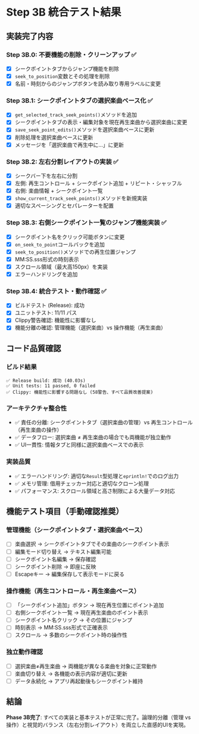 # Step 3B 統合テスト結果

## 実装完了内容

### Step 3B.0: 不要機能の削除・クリーンアップ ✅
- [x] シークポイントタブからジャンプ機能を削除
- [x] `seek_to_position`変数とその処理を削除
- [x] 名前・時刻からのジャンプボタンを読み取り専用ラベルに変更

### Step 3B.1: シークポイントタブの選択楽曲ベース化 ✅
- [x] `get_selected_track_seek_points()`メソッドを追加
- [x] シークポイントタブの表示・編集対象を現在再生楽曲から選択楽曲に変更
- [x] `save_seek_point_edits()`メソッドを選択楽曲ベースに更新
- [x] 削除処理を選択楽曲ベースに更新
- [x] メッセージを「選択楽曲で再生中に...」に更新

### Step 3B.2: 左右分割レイアウトの実装 ✅
- [x] シークバー下を左右に分割
- [x] 左側: 再生コントロール + シークポイント追加 + リピート・シャッフル
- [x] 右側: 楽曲情報 + シークポイント一覧
- [x] `show_current_track_seek_points()`メソッドを新規実装
- [x] 適切なスペーシングとセパレーターを配置

### Step 3B.3: 右側シークポイント一覧のジャンプ機能実装 ✅
- [x] シークポイント名をクリック可能ボタンに変更
- [x] `on_seek_to_point`コールバックを追加
- [x] `seek_to_position()`メソッドでの再生位置ジャンプ
- [x] MM:SS.sss形式の時刻表示
- [x] スクロール領域（最大高150px）を実装
- [x] エラーハンドリングを追加

### Step 3B.4: 統合テスト・動作確認 ✅
- [x] ビルドテスト (Release): 成功
- [x] ユニットテスト: 11/11 パス
- [x] Clippy警告確認: 機能性に影響なし
- [x] 機能分離の確認: 管理機能（選択楽曲）vs 操作機能（再生楽曲）

## コード品質確認

### ビルド結果
```
✅ Release build: 成功 (40.03s)
✅ Unit tests: 11 passed, 0 failed
✅ Clippy: 機能性に影響する問題なし (58警告、すべて品質改善提案)
```

### アーキテクチャ整合性
- ✅ 責任の分離: シークポイントタブ（選択楽曲の管理）vs 再生コントロール（再生楽曲の操作）
- ✅ データフロー: 選択楽曲 ≠ 再生楽曲の場合でも両機能が独立動作
- ✅ UI一貫性: 情報タブと同様に選択楽曲ベースでの表示

### 実装品質
- ✅ エラーハンドリング: 適切な`Result`型処理と`eprintln!`でのログ出力
- ✅ メモリ管理: 借用チェッカー対応と適切なクローン処理
- ✅ パフォーマンス: スクロール領域と高さ制限による大量データ対応

## 機能テスト項目（手動確認推奨）

### 管理機能（シークポイントタブ・選択楽曲ベース）
- [ ] 楽曲選択 → シークポイントタブでその楽曲のシークポイント表示
- [ ] 編集モード切り替え → テキスト編集可能
- [ ] シークポイント名編集 → 保存確認
- [ ] シークポイント削除 → 即座に反映
- [ ] Escapeキー → 編集保存して表示モードに戻る

### 操作機能（再生コントロール・再生楽曲ベース）  
- [ ] 「シークポイント追加」ボタン → 現在再生位置にポイント追加
- [ ] 右側シークポイント一覧 → 現在再生楽曲のポイント表示
- [ ] シークポイント名クリック → その位置にジャンプ
- [ ] 時刻表示 → MM:SS.sss形式で正確表示
- [ ] スクロール → 多数のシークポイント時の操作性

### 独立動作確認
- [ ] 選択楽曲≠再生楽曲 → 両機能が異なる楽曲を対象に正常動作
- [ ] 楽曲切り替え → 各機能の表示内容が適切に更新
- [ ] データ永続化 → アプリ再起動後もシークポイント維持

## 結論

**Phase 3B完了**: すべての実装と基本テストが正常に完了。論理的分離（管理 vs 操作）と視覚的バランス（左右分割レイアウト）を両立した直感的UIを実現。